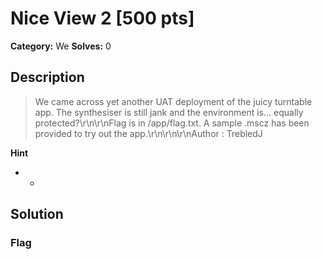 # Nice View 2 [500 pts]

**Category:** We
**Solves:** 0

## Description
>We came across yet another UAT deployment of the juicy turntable app. The synthesiser is still jank and the environment is... equally protected?\r\n\r\nFlag is in /app/flag.txt. A sample .mscz has been provided to try out the app.\r\n\r\n\r\nAuthor : TrebledJ

**Hint**
* -

## Solution

### Flag


